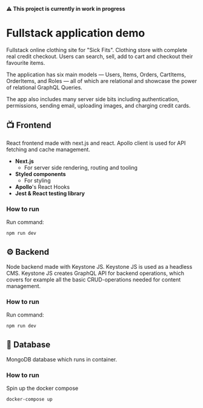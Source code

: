 **⚠️ This project is currently in work in progress**

# Fullstack application demo
Fullstack online clothing site for "Sick Fits". Clothing store with complete real credit checkout. Users can search, sell, add to cart and checkout their favourite items.

The application has six main models — Users, Items, Orders, CartItems, OrderItems, and Roles — all of which are relational and showcase the power of relational GraphQL Queries.

The app also includes many server side bits including authentication, permissions, sending email, uploading images, and charging credit cards.

## 📺 Frontend
React frontend made with next.js and react. Apollo client is used for API fetching and cache management. 
- **Next.js**
  - For server side rendering, routing and tooling
- **Styled components**
  - For styling
- **Apollo**'s React Hooks
- **Jest & React testing library**

### How to run
Run command: 

``` bash
npm run dev
```

## ⚙️ Backend
Node backend made with Keystone JS. Keystone JS is used as a headless CMS. Keystone JS creates GraphQL API for backend operations, which covers for example all the basic CRUD-operations needed for content management. 

### How to run
Run command:

``` bash
npm run dev
```

## 💾 Database
MongoDB database which runs in container.

### How to run
Spin up the docker compose
``` bash
docker-compose up
```